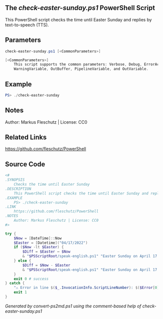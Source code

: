 ## The *check-easter-sunday.ps1* PowerShell Script

This PowerShell script checks the time until Easter Sunday and replies by text-to-speech (TTS).

## Parameters
```powershell
check-easter-sunday.ps1 [<CommonParameters>]

[<CommonParameters>]
    This script supports the common parameters: Verbose, Debug, ErrorAction, ErrorVariable, WarningAction, 
    WarningVariable, OutBuffer, PipelineVariable, and OutVariable.
```

## Example
```powershell
PS> ./check-easter-sunday

```

## Notes
Author: Markus Fleschutz | License: CC0

## Related Links
https://github.com/fleschutz/PowerShell

## Source Code
```powershell
<#
.SYNOPSIS
	Checks the time until Easter Sunday
.DESCRIPTION
	This PowerShell script checks the time until Easter Sunday and replies by text-to-speech (TTS).
.EXAMPLE
	PS> ./check-easter-sunday
.LINK
	https://github.com/fleschutz/PowerShell
.NOTES
	Author: Markus Fleschutz | License: CC0
#>

try {
	$Now = [DateTime]::Now
	$Easter = [Datetime]("04/17/2022")
	if ($Now -lt $Easter) {
		$Diff = $Easter – $Now
		& "$PSScriptRoot/speak-english.ps1" "Easter Sunday on April 17 is in $($Diff.Days) days."
	} else {
		$Diff = $Now - $Easter
		& "$PSScriptRoot/speak-english.ps1" "Easter Sunday on April 17 was $($Diff.Days) days ago."
	}
	exit 0 # success
} catch {
	"⚠️ Error in line $($_.InvocationInfo.ScriptLineNumber): $($Error[0])"
	exit 1
}
```

*Generated by convert-ps2md.ps1 using the comment-based help of check-easter-sunday.ps1*
